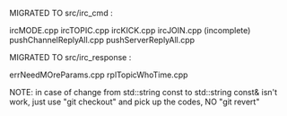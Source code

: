 MIGRATED TO src/irc_cmd :

ircMODE.cpp
ircTOPIC.cpp
ircKICK.cpp
ircJOIN.cpp (incomplete)
pushChannelReplyAll.cpp
pushServerReplyAll.cpp

MIGRATED TO src/irc_response :

errNeedMOreParams.cpp
rplTopicWhoTime.cpp

NOTE:
in case of change from std::string const to std::string const& isn't work, just use "git checkout" and pick up the codes, NO "git revert"